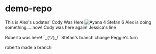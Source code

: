 # demo-repo
This is Alex's updates'
Cody Was Here
![Ayana](https://tenor.com/bGAek.gif)
4 Stefan
6 Alex is doing something.....now!
Cody was here again!
Jessica's line

Roberta was here!
¯\_(ツ)_/¯
Stefan's branch change
Reggie's turn

roberta made a branch
